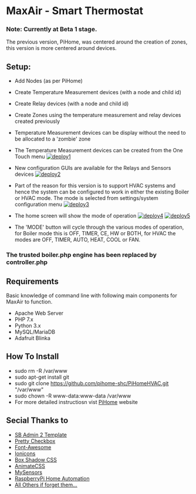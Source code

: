 # MaxAir - Smart Thermostat

### Note: Currently at Beta 1 stage.

The previous version, PiHome, was centered around the creation of zones, this version is more centered around devices.

## Setup:

* Add Nodes (as per PiHome)
* Create Temperature Measurement devices (with a node and child id)
* Create Relay devices (with a node and child id)
* Create Zones using the temperature measurement and relay devices created previously
* Temperature Measurement devices can be display without the need to be allocated to a 'zombie' zone

* The Temperature Measurement devices can be created from the One Touch menu
[![deploy1](https://user-images.githubusercontent.com/46624596/97433327-3a6a8880-1915-11eb-93b0-feac36159403.JPG)](https://user-images.githubusercontent.com/46624596/97433327-3a6a8880-1915-11eb-93b0-feac36159403.JPG)

* New configuration GUIs are available for the Relays and Sensors devices
[![deploy2](https://user-images.githubusercontent.com/46624596/97433533-946b4e00-1915-11eb-942b-75e2637affc8.JPG)](https://user-images.githubusercontent.com/46624596/97433533-946b4e00-1915-11eb-942b-75e2637affc8.JPG)

* Part of the reason for this version is to support HVAC systems and hence the system can be configured to work in either the existing Boiler or HVAC mode. The mode is selected from settings/system configuration menu
[![deploy3](https://user-images.githubusercontent.com/46624596/97433816-fe83f300-1915-11eb-9ae8-5b8b38f535ee.JPG)](https://user-images.githubusercontent.com/46624596/97433816-fe83f300-1915-11eb-9ae8-5b8b38f535ee.JPG)

* The home screen will show the mode of operation
[![deploy4](https://user-images.githubusercontent.com/46624596/97433953-33904580-1916-11eb-816c-0e33535a6831.JPG)](https://user-images.githubusercontent.com/46624596/97433953-33904580-1916-11eb-816c-0e33535a6831.JPG)
[![deploy5](https://user-images.githubusercontent.com/46624596/97434180-8964ed80-1916-11eb-9ccf-9962900bc8f4.JPG)](https://user-images.githubusercontent.com/46624596/97434180-8964ed80-1916-11eb-9ccf-9962900bc8f4.JPG)

* The 'MODE' button will cycle through the various modes of operation, for Boiler mode this is OFF, TIMER, CE, HW or BOTH, for HVAC the modes are OFF, TIMER, AUTO, HEAT, COOL or FAN.

### The trusted boiler.php engine has been replaced by controller.php

## Requirements
Basic knowledge of command line with following main components for MaxAir to function. 
* Apache Web Server
* PHP 7.x
* Python 3.x
* MySQL/MariaDB
* Adafruit Blinka

## How To Install
* sudo rm -R /var/www
* sudo apt-get install git
* sudo git clone https://github.com/pihome-shc/PiHomeHVAC.git "/var/www"
* sudo chown -R www-data:www-data /var/www
* For more detailed instructiosn vist [PiHome](http://www.pihome.eu "PiHome - Smart Heating Control") website 


## Secial Thanks to

* [SB Admin 2 Template](http://startbootstrap.com/template-overviews/sb-admin-2 "SB Admin 2 Template ")
* [Pretty Checkbox](http://www.cssscript.com/pretty-checkbox-radio-inputs-bootstrap-awesome-bootstrap-checkbox-css "Pretty Checkbox ")
* [Font-Awesome](https://fortawesome.github.io/Font-Awesome "Font-Awesome")
* [Ionicons](http://ionicons.com "Ionicons ")
* [Box Shadow CSS](http://www.cssmatic.com/box-shadow "Box Shadow CSS")
* [AnimateCSS](https://daneden.github.io/animate.css "Animate.css ")
* [MySensors](https://www.mysensors.org "MySensors")
* [RaspberryPi Home Automation](http://pihome.harkemedia.de "RaspberryPi Home Automation")
* [All Others if forget them...](http://www.pihome.eu "All Others if forget them...")
